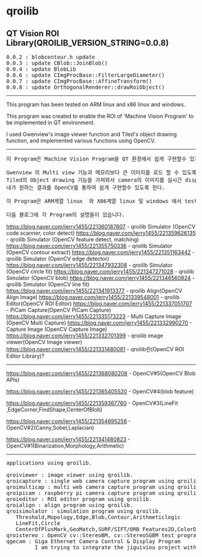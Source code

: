 # qroilib
QT Vision ROI Library(QROILIB_VERSION_STRING=0.0.8)
-----
<pre>
0.0.2 : blobcontour.h update
0.0.3 : update CBlob::JoinBlob()
0.0.4 : update BlobLib
0.0.6 : update CImgProcBase::FilterLargeDiameter()
0.0.7 : update CImgProcBase::AffineTransform()
0.0.8 : update OrthogonalRenderer::drawRoiObject()
</pre>
-----

This program has been tested on ARM linux and x86 linux and windows.

This program was created to enable the ROI of 'Machine Vision Program' to be implemented in QT environment.

I used Gwenview's image viewer function and Tiled's object drawing function, and implemented various functions using OpenCV.

-----
<pre>
이 Program은 Machine Vision Program을 QT 환경에서 쉽게 구현할수 있게 하기 위해 작성되었다.

Gwenview 의 Multi view 기능과 메모리보다 큰 이미지를 로드 할 수 있도록 작성된 이미지 viewer기능을 이용하고,
Tiled의 Object drawing 기능을 가져와서 camera의 이미지를 실시간 display하면서 vision ROI를 작성하여,
내가 원하는 결과를 OpenCV를 통하여 쉽게 구현할수 있도록 한다.

이 Program은 ARM계열 linux  와 X86계열 linux 및 windows 에서 test되었다.

다음 블로그에 각 Program의 설명들이 있습니다.
</pre>
https://blog.naver.com/jerry1455/221360187807 - qroilib Simulator (OpenCV code scanner, color detect)
https://blog.naver.com/jerry1455/221359626135 - qroilib Simulator (OpenCV feature detect, matching)
https://blog.naver.com/jerry1455/221355750336 - qroilib Simulator (OpenCV contour extract)
https://blog.naver.com/jerry1455/221351163442 - qroilib Simulator (OpenCV edge detector)
https://blog.naver.com/jerry1455/221347932308 - qroilib Simulator (OpenCV circle fit)
https://blog.naver.com/jerry1455/221347271028 - qroilib Simulator (OpenCV blob)
https://blog.naver.com/jerry1455/221346560824 - qroilib Simulator (OpenCV line fit)
https://blog.naver.com/jerry1455/221341913377 - qroilib Align(OpenCV Align Image)
https://blog.naver.com/jerry1455/221339548001 - qroilib Editor(OpenCV ROI Editor)
https://blog.naver.com/jerry1455/221337051707 - PiCam Capture(OpenCV PiCam Capture)
https://blog.naver.com/jerry1455/221335173223 - Multi Capture Image (OpenCV Multi Capture)
https://blog.naver.com/jerry1455/221332990270 - Capture Image (OpenCV Capture Image)
https://blog.naver.com/jerry1455/221332701399 - qroilib image viewer(OpenCV Image viewer)
https://blog.naver.com/jerry1455/221331480081 - qroilib란(OpenCV ROI Editor Library)?

-----
https://blog.naver.com/jerry1455/221368080208 - OpenCV#5(OpenCV Blob APIs)</p>
https://blog.naver.com/jerry1455/221365405520 - OpenCV#4(blob feature)</p>
https://blog.naver.com/jerry1455/221359367760 - OpenCV#3(LineFit ,EdgeCorner,FindShape,CenterOfBlob)</p>
https://blog.naver.com/jerry1455/221354695256 - OpenCV#2(Canny,Sobel,Laplacian)</p>
https://blog.naver.com/jerry1455/221341480823 - OpenCV#1(Binarization,Morphology,Arithmetic)</p>

-----

<pre>
applications using qroilib.

qroiviewer : image viewer using qroilib.
qroicapture : single web camera capture program using qroilib.
qroimulticap : multi web camera capture program using qroilib.
qroipicam : raspberry pi camera capture program using qroilib.
qroieditor : ROI editor program using qroilib.
qroialign : align program using qroilib.
qroisimulator : simulation program using qroilib.
   Threshold,Mopology,Edge,Blob,Contour,Arithmeticlogic
   LineFit,Circle
   CenterOfPlusMark,GeoMatch,SURF/SIFT/ORB Features2D,ColorDetect
qroistereo : OpenCV cv::StereoBM, cv::StereoSGBM test program using qroilib
qgecam : Giga Ethernet Camera Control & Display Program
         I am trying to integrate the jiguiviou project with qroilib.
</pre>
